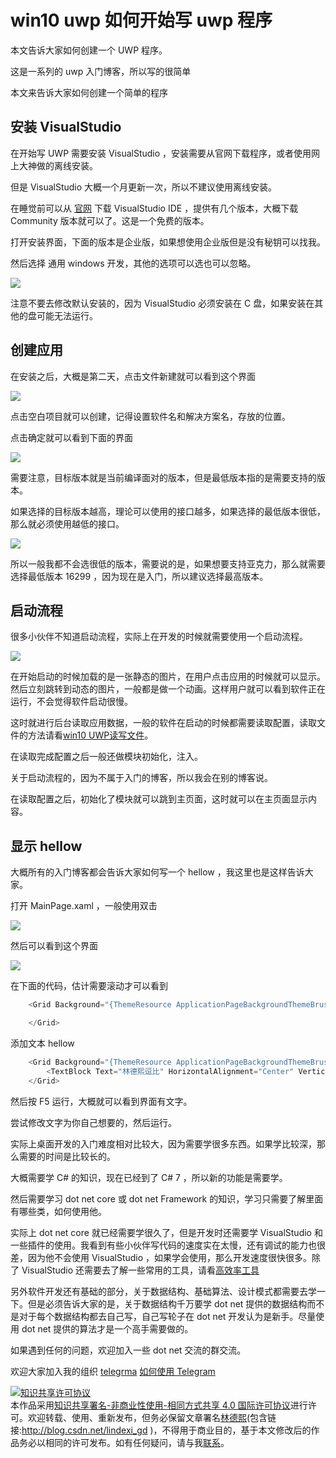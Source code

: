 # win10 uwp 如何开始写 uwp 程序

本文告诉大家如何创建一个 UWP 程序。

这是一系列的 uwp 入门博客，所以写的很简单

<!--more-->
<!-- csdn -->
<div id="toc"></div>

本文来告诉大家如何创建一个简单的程序

## 安装 VisualStudio 

在开始写 UWP 需要安装 VisualStudio ，安装需要从官网下载程序，或者使用网上大神做的离线安装。

但是 VisualStudio 大概一个月更新一次，所以不建议使用离线安装。

在睡觉前可以从 [官网](https://www.visualstudio.com/zh-hans/ ) 下载 VisualStudio IDE ，提供有几个版本，大概下载 Community 版本就可以了。这是一个免费的版本。

打开安装界面，下面的版本是企业版，如果想使用企业版但是没有秘钥可以找我。

然后选择 通用 windows 开发，其他的选项可以选也可以忽略。

![](http://7xqpl8.com1.z0.glb.clouddn.com/lindexi%2F20184141612579935.jpg)

注意不要去修改默认安装的，因为 VisualStudio 必须安装在 C 盘，如果安装在其他的盘可能无法运行。

## 创建应用

在安装之后，大概是第二天，点击文件新建就可以看到这个界面

![](http://7xqpl8.com1.z0.glb.clouddn.com/lindexi%2F20184141615352914.jpg)

点击空白项目就可以创建，记得设置软件名和解决方案名，存放的位置。

点击确定就可以看到下面的界面

![](http://7xqpl8.com1.z0.glb.clouddn.com/lindexi%2F20184141616397927.jpg)

需要注意，目标版本就是当前编译面对的版本，但是最低版本指的是需要支持的版本。

如果选择的目标版本越高，理论可以使用的接口越多，如果选择的最低版本很低，那么就必须使用越低的接口。

![](http://7xqpl8.com1.z0.glb.clouddn.com/lindexi%2F2018414162014647.jpg)

所以一般我都不会选很低的版本，需要说的是，如果想要支持亚克力，那么就需要选择最低版本 16299 ，因为现在是入门，所以建议选择最高版本。

## 启动流程

很多小伙伴不知道启动流程，实际上在开发的时候就需要使用一个启动流程。

![](http://7xqpl8.com1.z0.glb.clouddn.com/lindexi%2F2018414162242577.jpg)

在开始启动的时候加载的是一张静态的图片，在用户点击应用的时候就可以显示。然后立刻跳转到动态的图片，一般都是做一个动画。这样用户就可以看到软件正在运行，不会觉得软件启动很慢。

这时就进行后台读取应用数据，一般的软件在启动的时候都需要读取配置，读取文件的方法请看[win10 UWP读写文件](https://blog.csdn.net/lindexi_gd/article/details/49007841 )。

在读取完成配置之后一般还做模块初始化，注入。

关于启动流程的，因为不属于入门的博客，所以我会在别的博客说。

在读取配置之后，初始化了模块就可以跳到主页面，这时就可以在主页面显示内容。

## 显示 hellow

大概所有的入门博客都会告诉大家如何写一个 hellow ，我这里也是这样告诉大家。

打开 MainPage.xaml ，一般使用双击

![](http://7xqpl8.com1.z0.glb.clouddn.com/lindexi%2F2018414162710847.jpg)

然后可以看到这个界面

![](http://7xqpl8.com1.z0.glb.clouddn.com/lindexi%2F20184141627479596.jpg)

在下面的代码，估计需要滚动才可以看到

```csharp
    <Grid Background="{ThemeResource ApplicationPageBackgroundThemeBrush}">

    </Grid>
```

添加文本 hellow

```csharp
    <Grid Background="{ThemeResource ApplicationPageBackgroundThemeBrush}">
        <TextBlock Text="林德熙逗比" HorizontalAlignment="Center" VerticalAlignment="Center"></TextBlock>
    </Grid>
```

然后按 F5 运行，大概就可以看到界面有文字。

尝试修改文字为你自己想要的，然后运行。

实际上桌面开发的入门难度相对比较大，因为需要学很多东西。如果学比较深，那么需要的时间是比较长的。

大概需要学 C# 的知识，现在已经到了 C# 7 ，所以新的功能是需要学。

然后需要学习 dot net core 或 dot net Framework 的知识，学习只需要了解里面有哪些类，如何使用他。

实际上 dot net core 就已经需要学很久了，但是开发时还需要学 VisualStudio 和一些插件的使用。我看到有些小伙伴写代码的速度实在太慢，还有调试的能力也很差，因为他不会使用 VisualStudio ，如果学会使用，那么开发速度很快很多。除了 VisualStudio 还需要去了解一些常用的工具，请看[高效率工具](https://lindexi.gitee.io/post/%E9%AB%98%E6%95%88%E7%8E%87%E5%B7%A5%E5%85%B7.html )

另外软件开发还有基础的部分，关于数据结构、基础算法、设计模式都需要去学一下。但是必须告诉大家的是，关于数据结构千万要学 dot net 提供的数据结构而不是对于每个数据结构都去自己写，自己写轮子在 dot net 开发认为是新手。尽量使用 dot net 提供的算法才是一个高手需要做的。

如果遇到任何的问题，欢迎加入一些 dot net 交流的群交流。

欢迎大家加入我的组织 [telegrma](https://t.me/dotnet_campus) [如何使用 Telegram](https://lindexi.gitee.io/post/%E5%A6%82%E4%BD%95%E4%BD%BF%E7%94%A8-Telegram.html )

<a rel="license" href="http://creativecommons.org/licenses/by-nc-sa/4.0/"><img alt="知识共享许可协议" style="border-width:0" src="https://licensebuttons.net/l/by-nc-sa/4.0/88x31.png" /></a><br />本作品采用<a rel="license" href="http://creativecommons.org/licenses/by-nc-sa/4.0/">知识共享署名-非商业性使用-相同方式共享 4.0 国际许可协议</a>进行许可。欢迎转载、使用、重新发布，但务必保留文章署名[林德熙](http://blog.csdn.net/lindexi_gd)(包含链接:http://blog.csdn.net/lindexi_gd )，不得用于商业目的，基于本文修改后的作品务必以相同的许可发布。如有任何疑问，请与我[联系](mailto:lindexi_gd@163.com)。
